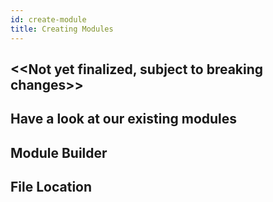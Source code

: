 ```yaml
---
id: create-module
title: Creating Modules
---
```


## <<Not yet finalized, subject to breaking changes>>

## Have a look at our existing modules

## Module Builder

## File Location
